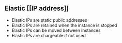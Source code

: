 ## Elastic [[IP address]]

*   Elastic IPs are static public addresses  
*   Elastic IPs are retained when the instance is stopped  
*   Elastic IPs can be moved between instances  
*   Elastic IPs are chargeable if not used